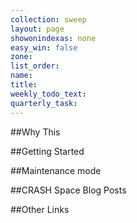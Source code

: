 ```yaml
---
collection: sweep
layout: page
showonindexas: none
easy_win: false
zone:
list_order:
name:
title:
weekly_todo_text:
quarterly_task:
---
```

##Why This

##Getting Started

##Maintenance mode

##CRASH Space Blog Posts

##Other Links
